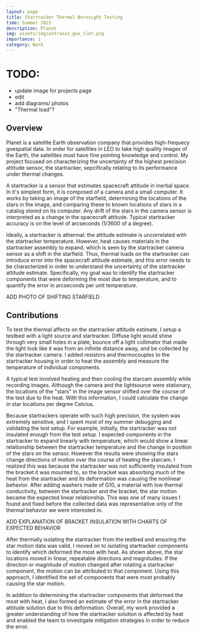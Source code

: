 ```yaml
---
layout: page
title: Startracker Thermal Boresight Testing
time: Summer 2023
description: Planet
img: assets/img/astranis_geo_slot.png
importance: 1
category: Work
---
```


# TODO:
* update image for projects page
* edit 
* add diagrams/ photos
* "Thermal load"?

## Overview

Planet is a satellite Earth observation company that provides high-frequecy goespatial data. In order for satellites in LEO to take high quality images of the Earth, the satellites must have fine pointing knowledge and control. My project focused on characterizing the uncertainty of the highest precision attitude sensor, the startracker, sepcifically relating to its performance under thermal changes.

A startracker is a sensor that estimates spacecraft attitude in inertial space. In it's simplest form, it is composed of a camera and a small computer. It works by taking an image of the starfield, determining the locations of the stars in the image, and comparing these to known locations of stars in a catalog stored on its computer. Any drift of the stars in the camera sensor is interpreted as a change in the spacecraft attitude. Typical startracker accuracy is on the level of arcseconds (1/3600 of a degree).

Ideally, a startracker is athermal: the attitude estimate is uncorrelated with the startracker temperature. However, heat causes materials in the startracker assembly to expand, which is seen by the startracker camera sensor as a shift in the starfield. Thus, thermal loads on the startracker can introduce error into the spacecraft attitude estimate, and this error needs to be characterized in order to understand the uncertainty of the startracker attitude estimate. Specifically, my goal was to identify the startracker components that were deforming the most due to temperature, and to quantify the error in arcseconds per unit temperature.

ADD PHOTO OF SHIFTING STARFIELD


## Contributions

To test the thermal affects on the startracker attitude estimate, I setup a testbed with a light source and startracker. Diffuse light would shine through very small holes in a plate, bounce off a light collimator that made the light look like it was from an infinite distance away, and be collected by the startracker camera. I added resistors and thermocouples to the startracker housing in order to heat the assembly and measure the temperature of individual components.

A typical test involved heating and then cooling the starcam assembly while recording images. Although the camera and the lightsource were stationary, the locations of the "stars" in the image sensor shifted over the course of the test due to the heat. With this information, I could calculate the change in star locations per degree Celcius.

Because startrackers operate with such high precision, the system was extremely sensitive, and I spent most of my summer debugging and validating the test setup. For example, initially, the startracker was not insulated enough from the test setup. I expected components in the startracker to expand linearly with temperature, which would show a linear relationship between the startracker temperature and the change in position of the stars on the sensor. However the results were showing the stars change directions of motion over the course of heating the starcam. I realized this was because the startracker was not sufficiently insulated from the bracket it was mounted to, so the bracket was absorbing much of the heat from the startracker and its deformation was causing the nonlinear behavior. After adding washers made of G10, a material with low thermal conductivity, between the startracker and the bracket, the star motion became the expected linear relationship. This was one of many issues I found and fixed before the collected data was representative only of the thermal behavior we were interested in.

ADD EXPLANATION OF BRACKET INSULATION WITH CHARTS OF EXPECTED BEHAVIOR

After thermally isolating the startracker from the testbed and ensuring the star motion data was valid, I moved on to isolating startracker components to identify which deformed the most with heat. As shown above, the star locations moved in linear, repeatable directions and magnitudes. If the direction or magnitude of motion changed after rotating a startracker component, the motion can be attributed to that component. Using this approach, I identified the set of components that were most probably causing the star motion. 

In addition to determining the startracker components that deformed the most with heat, I also formed an estimate of the error in the startracker attitude solution due to this deformation. Overall, my work provided a greater understanding of how the startracker solution is affected by heat and enabled the team to investigate mitigation strategies in order to reduce the error.
